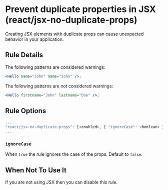 # Prevent duplicate properties in JSX (react/jsx-no-duplicate-props)

Creating JSX elements with duplicate props can cause unexpected behavior in your application.

## Rule Details

The following patterns are considered warnings:

```jsx
<Hello name="John" name="John" />;
```

The following patterns are not considered warnings:

```jsx
<Hello firstname="John" lastname="Doe" />;
```

## Rule Options

```js
...
"react/jsx-no-duplicate-props": [<enabled>, { "ignoreCase": <boolean> }]
...
```

### `ignoreCase`

When `true` the rule ignores the case of the props. Default to `false`.

## When Not To Use It

If you are not using JSX then you can disable this rule.
